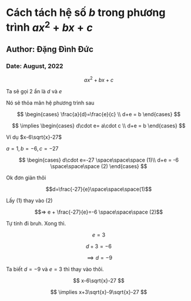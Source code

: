 # Cách tách hệ số $b$ trong phương trình $ax^{2}+bx+c$

## Author: Đặng Đình Đức

### Date: August, 2022

$$ax^{2}+bx+c$$

Ta sẽ gọi 2 ẩn là $d$ và $e$

Nó sẽ thỏa mãn hệ phương trình sau

$$
    \begin{cases}
        \frac{a}{d}=\frac{e}{c} \\
        d+e = b
    \end{cases}
$$

$$
    \implies
    \begin{cases}
        d\cdot e= a\cdot c \\
        d+e = b
    \end{cases}
$$

Ví dụ $x-6\sqrt{x}-27$

$a = 1, b = -6, c = -27$

$$
    \begin{cases}
        d\cdot e=-27 \space\space\space (1)\\
        d+e = -6 \space\space\space (2)
    \end{cases}
$$

Ok đơn giản thôi

$$d=\frac{-27}{e}\space\space\space(1)$$

Lấy (1) thay vào (2)

$$=> e + \frac{-27}{e}=-6 \space\space\space (2)$$

Tự tính đi bruh. Xong thì.

$$ e = 3 $$

$$ d+3=-6 $$

$$ \implies d = -9$$

Ta biết $d = -9$ và $e = 3$ thì thay vào thôi.

$$ x-6\sqrt{x}-27 $$

$$ \implies x+3\sqrt{x}-9\sqrt{x}-27 $$
